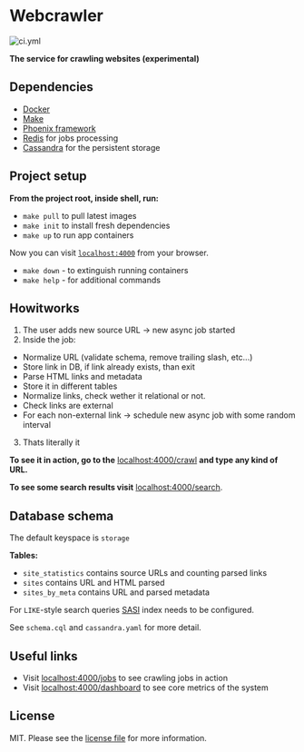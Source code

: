 # Webcrawler

![ci.yml][link-ci]

**The service for crawling websites (experimental)**

## Dependencies

- [Docker][link-docker]
- [Make][link-make]
- [Phoenix framework][link-phx]
- [Redis][link-redis] for jobs processing
- [Cassandra][link-cassandra] for the persistent storage

## Project setup

**From the project root, inside shell, run:**

- `make pull` to pull latest images
- `make init` to install fresh dependencies
- `make up` to run app containers

Now you can visit [`localhost:4000`](http://localhost:4000) from your browser.

- `make down` - to extinguish running containers
- `make help` - for additional commands

## Howitworks

1. The user adds new source URL -> new async job started
2. Inside the job:

- Normalize URL (validate schema, remove trailing slash, etc...)
- Store link in DB, if link already exists, than exit
- Parse HTML links and metadata
- Store it in different tables
- Normalize links, check wether it relational or not.
- Check links are external
- For each non-external link -> schedule new async job with some random interval

3. Thats literally it

**To see it in action, go to the** [localhost:4000/crawl](http://localhost:4000/crawl) **and type any kind of URL.**

**To see some search results visit** [localhost:4000/search](http://localhost:4000/search).

## Database schema

The default keyspace is `storage`

**Tables:**

- `site_statistics` contains source URLs and counting parsed links
- `sites` contains URL and HTML parsed
- `sites_by_meta` contains URL and parsed metadata

For `LIKE`-style search queries [SASI][link-sasi] index needs to be configured.

See `schema.cql` and `cassandra.yaml` for more detail.

## Useful links

- Visit [localhost:4000/jobs](http://localhost:4000/jobs) to see crawling jobs in action
- Visit [localhost:4000/dashboard](http://localhost:4000/dashboard) to see core metrics of the system

## License

MIT. Please see the [license file](LICENSE.md) for more information.

[link-ci]: https://github.com/shirokovnv/webcrawler/actions/workflows/ci.yml/badge.svg
[link-cassandra]: https://cassandra.apache.org/
[link-sasi]: https://cassandra.apache.org/doc/4.1/cassandra/cql/SASI.html
[link-docker]: https://www.docker.com/
[link-make]: https://www.gnu.org/software/make/manual/make.html
[link-redis]: https://redis.io/
[link-phx]: https://www.phoenixframework.org/
